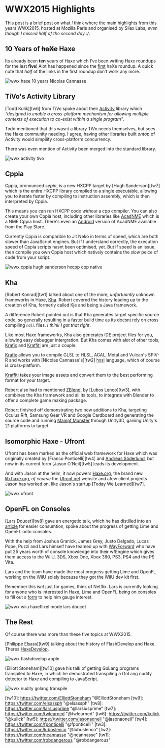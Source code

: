 [_template]: ../templates/roundup.html
[date]: / "2015-05-31 09:15:00"
[modified]: / "2015-06-06 09:15:00"
[published]: / "2015-06-06 09:15:00"
[“”]: a ""

# WWX2015 Highlights

This post is a brief post on what _I_ think where the main highlights from this
years WWX2015, hosted at Mozilla Paris and organised by Silex Labs, _even 
though I missed half of the second day :/_.

## 10 Years of ~~haXe~~ Haxe

Its already been **ten** years of Haxe which I've been writing Haxe roundups for
the last **five**! Alot has happened since the [first][l10] haXe roundup. A quick
note that _half_ of the links in the first roundup don't work any more.

![wwx haxe 10 years Nicolas Cannasse](/img/wwx/2015/10years.jpg "10 Years of Haxe")

## TiVo's Activity Library

[Todd Kulik][tw6] from TiVo spoke about their [Activity][l11] library which _“designed
to enable a cross-platform mechanism for allowing multiple contexts of execution 
to co-exist within a single program”_.

Todd mentioned that this wasnt a library TiVo needs themselves, but sees the Haxe
community needing. I agree, having other libraries built _ontop_ of Activity would
simpilify cross-platform concurrency.

There was even mention of Activity been merged into the standard library.

![wwx activity tivo](/img/wwx/2015/activity.jpg "TiVo's Activity HaxeLib")

## Cppia

Cppia, pronounced _sepia_, is a new HXCPP target by [Hugh Sanderson][tw7] which is
the entire HXCPP library compiled to a single executable, allowing you to iterate 
faster by compiling to instruction assembly, which is then interpreted by Cppia.

This means you can run HXCPP code _without_ a cpp compiler. You can also create your
own Cppia host, including other libraries like [AcadNME][l13] which is a NME Cppia
host. There's even an [Android][l14] version of AcadNME available from the Play Store.

Currently Cppia is comparible to Jit Neko in terms of speed, which are both slower
than JavaScript engines. But if I understand correctly, the execution speed of 
Cppia scripts hasnt been optimised, yet. But if speed is an issue, then compile
you own Cppia host which natively contains the _slow_ peice of code from your
script.

![wwx cppia hugh sanderson hxcpp cpp native](/img/wwx/2015/hugh.jpg "Hugh launching Acadnme on Android")

## Kha

[Robert Konrad][tw1] talked about one of the more, _unfortuantly_ unknown frameworks in Haxe,
[Kha][l1]. Robert covered the history leading up to the creation of Kha, formerly
called Kje and being a Java framework.

A difference Robert pointed out is that Kha generates target specific source code,
so generally resulting in a faster build time as its doesnt rely on cross compiling `ndll`
files. _I think I got that right_.

Like most Haxe frameworks, Kha also generates IDE project files for you, allowing
easy debugger intergration. But Kha comes with alot of other tools, [Krafix][l2] 
and [Kraffiti][l4] are just a couple.

[Krafix][l2] allows you to compile GLSL to HLSL, AGAL, Metal and Vulcan's SPIV-R 
and works with [Nicolas Cannasse's][tw2] [hxsl][l3] language, which of course is
cross-platform.

[Kraffiti][l4] takes your image assets and convert them to the best performing
format for your target.

Robert also had to mentioned [ZBlend][l5], by [Lubos Lenco][tw3], with combines
the Kha framework and all its tools, to integrate with Blender to offer a
complete game making package.

Robert finished off demonstrating two new additions to Kha, targeting Oculus Rift,
Samsung Gear VR and Google Cardboard and generating the source code and 
running [Mampf Monster][l6] through Unity3D, gaining Unity's 21 platforms
to target.

## Isomorphic Haxe - Ufront

Ufront has been marked as the official web framework for Haxe which was originally
created by [Franco Ponticelli][tw4] and [Andreas Söderlund][g+1], but now in its
current form [Jason O'Neil][tw5] leads its development.

And with Jason at the helm, it now powers [Haxe.org][l7], the brand new [lib.haxe.org][l8],
_of course_ the [Ufront.net][l9] website and afew client projects Jason has worked on, like
Jason's startup [Today We Learned][tw7].

![wwx ufront](/img/wwx/2015/ufront.jpg "Ufront Reborn!")

## OpenFL on Consoles

[Lars Doucet][tw8] gave an energetic talk, which he has distilled into an [article][l15]
for easier consumtion, spoke about the progress of getting Lime and OpenFL onto consoles.

With the help from Joshua Granick, James Grey, Justo Delgado, Lucas Pope, Puzzl and Lars
himself have teamed up with [WayForward][l16] who have put 25 years worth of console 
knowledge into their wfEngine which gives them access to the WiiU, 3DS, Xbox One, Xbox
360, PS3, PS4 and the PS Vita.

Lars and the team have made the most progress getting Lime and OpenFL working on the WiiU
solely because they got the WiiU dev kit first.

Remember this _isnt_ just for games, think of Netflix. Lars is currently looking for anyone
who is interested in Haxe, Lime and OpenFL being on consoles to fill out a [form][l17] to help
him gauge interest.

![wwx wiiu haxeflixel mode lars doucet](/img/wwx/2015/wiiu.jpg "HaxeFlixel's MODE demo running on the WiiU")

## The Rest

Of course there was more than these five topics at WWX2015.

[Philippe Elsass][tw9] talking about the history of FlashDevelop and Haxe. Theres 
[HaxeDevelop][l18].

![wwx flashdevelop apple](/img/wwx/2015/flashdevelop1.jpg "“Flash this is your death!”")

[Elliott Stoneham][tw10] gave his talk of getting GoLang programs transpiled to Haxe, in
which he demostrated transpiling a GoLang nudity detector to Haxe and compiling to JavaScript.

![wwx nudity golang transpile](/img/wwx/2015/golang.jpg "GoLang Nudity Detector")

[g+1]: https://plus.google.com/u/0/+AndreasSöderlund/about "@AndreasSöderlund"

[tw10]: https://twitter.com/ElliottStoneham "@ElliottStoneham
[tw9]: https://twitter.com/elsassph "@elsassph"
[tw8]: https://twitter.com/larsiusprime "@larsiusprime"
[tw7]: https://twitter.com/twlearned "@twlearned"
[tw6]: https://twitter.com/kulick "@kulick"
[tw5]: https://twitter.com/jasonaoneil "@jasonaoneil"
[tw4]: https://twitter.com/fponticelli "@fponticelli"
[tw3]: https://twitter.com/luboslenco "@luboslenco"
[tw2]: https://twitter.com/ncannasse "@ncannasse"
[tw1]: https://twitter.com/robdangerous "@robdangerous"

[l18]: https://github.com/HaxeFoundation/Project-Management/issues/20 "HaxeDevelop"
[l17]: https://twitter.com/larsiusprime/status/606856440343494656 "Haxe Console support interest form"
[l16]: https://wayforward.com/ "WayForward.com"
[l15]: http://www.fortressofdoors.com/openfl-for-home-game-consoles/ "OpenFL for home game consoles"
[l14]: https://play.google.com/store/apps/details?id=com.acadnme.launcher "Acadnme on Google's Play Store"
[l13]: https://github.com/nmehost/acadnme "Acadnme on GitHub"
[l12]: http://lib.haxe.org/p/activity/ "Activity on HaxeLib"
[l11]: https://github.com/TiVo/activity "Activity on GitHub"
[l10]: http://blog.skialbainn.com/post/789304941/haxe-roundup "The First Haxe Roundup"
[l9]: http://ufront.net "The client-server web framework for Haxe"
[l8]: http://lib.haxe.org "HaxeLib - The Haxe Package Manager"
[l7]: http://haxe.org "Haxe - The Cross-Platform ToolKit"
[l6]: https://github.com/KTXSoftware/MampfMonster "MampfMonster on GitHub"
[l5]: http://zblend.org/docs/ "ZBlend | Kha + Blender == ZBlend"
[l4]: https://github.com/KTXSoftware/kraffiti "Kraffiti on GitHub"
[l3]: https://github.com/ncannasse/hxsl "hxsl on GitHub"
[l2]: https://github.com/KTXSoftware/krafix "Krafix on GitHub"
[l1]: http://kha.technology "The Kha Framework"